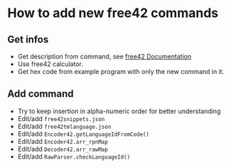 # How to add new free42 commands

## Get infos

- Get description from command, see [free42 Documentation](https://thomasokken.com/free42/#doc)
- Use free42 calculator.
- Get hex code from example program with only the new command in it.

## Add command

- Try to keep insertion in alpha-numeric order for better understanding
- Edit/add `free42snippets.json`
- Edit/add `free42tmlanguage.json`
- Edit/add `Encoder42.getLanguageIdFromCode()`
- Edit/add `Encoder42.arr_rpnMap`
- Edit/add `Decoder42.arr_rawMap`
- Edit/add `RawParser.checkLanguageId()`